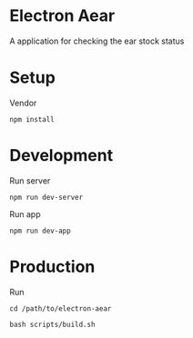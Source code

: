 # Electron Aear

A application for checking the ear stock status

# Setup

Vendor

    npm install

# Development

Run server

    npm run dev-server

Run app

    npm run dev-app

# Production

Run

    cd /path/to/electron-aear

    bash scripts/build.sh
